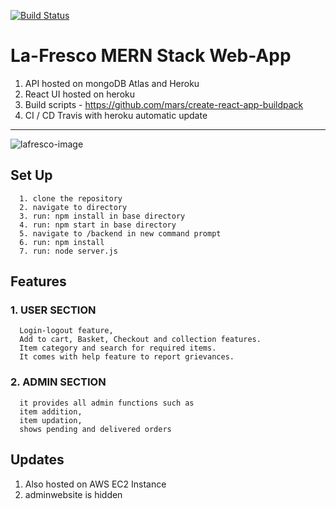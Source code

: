 [![Build Status](https://travis-ci.org/krishanu-2001/estore-heroku.svg?branch=master)](https://travis-ci.org/krishanu-2001/estore-heroku)  
# La-Fresco MERN Stack Web-App
1. API hosted on mongoDB Atlas and Heroku  
2. React UI hosted on heroku  
3. Build scripts - https://github.com/mars/create-react-app-buildpack  
4. CI / CD Travis with heroku automatic update  

<hr>  

![lafresco-image](/upload_photos/lafrescophoto2.0.png)  
## Set Up    
      1. clone the repository
      2. navigate to directory
      3. run: npm install in base directory
      4. run: npm start in base directory
      5. navigate to /backend in new command prompt
      6. run: npm install
      7. run: node server.js
        
## Features  
### 1. USER SECTION  
      Login-logout feature,  
      Add to cart, Basket, Checkout and collection features.  
      Item category and search for required items.  
      It comes with help feature to report grievances.  
        
### 2. ADMIN SECTION   
      it provides all admin functions such as   
      item addition,  
      item updation,   
      shows pending and delivered orders
      
## Updates
1. Also hosted on AWS EC2 Instance  
2. adminwebsite is hidden
